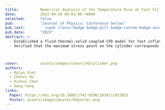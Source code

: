 ```yaml
---
title:          Numerical Analysis of the Temperature Rise at Fast Filling of Hydrogen Storage Cylinder Based on Fluid-Thermal-Solid Coupling
date:           2023-09-26 00:01:00 +0800
selected:       false
pub:            "Journal of Physics: Conference Series"
pub_last:       ' <span class="badge badge-pill badge-custom badge-secondary">Conference</span><span class="badge badge-pill badge-custom badge-warning">Poster</span>'
pub_date:       "2023"
abstract: >-
  · Established a fluid-thermal-solid coupled CFD model for fast inflating of carbon fiber full-wrapped hydrogen cylinders based on ANSYS.
  · Verified that the maximum stress point on the cylinder corresponds precisely to the vulnerability pinpointed by acoustic emission signal mapping.



cover:          assets/images/covers/H2cylinder.png
authors:
  - Huiyu Xie†
  - Chenxi Ou
  - Xinhui Chen
  - Gang Yang
links:
  Paper: https://doi.org/10.1088/1742-6596/2610/1/012025
  Poster: assets/images/poster/H2poster.png
---
```


